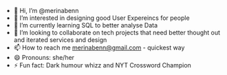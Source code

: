 - 👋 Hi, I’m @merinabenn
- 👀 I’m interested in designing good User Expereincs for people
- 🌱 I’m currently learning SQL to better analyse Data
- 💞️ I’m looking to collaborate on tech projects that need better thought out and iterated services and design 
- 📫 How to reach me merinabenn@gmail.com - quickest way 
- 😄 Pronouns: she/her
- ⚡ Fun fact: Dark humour whizz and NYT Crossword Champion

<!---
merinabenn/merinabenn is a ✨ special ✨ repository because its `README.md` (this file) appears on your GitHub profile.
You can click the Preview link to take a look at your changes.
--->
